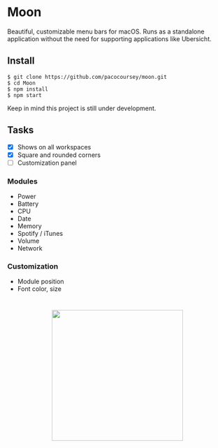 # Moon

Beautiful, customizable menu bars for macOS. Runs as a standalone application without the need for supporting applications like Ubersicht.

## Install

```
$ git clone https://github.com/pacocoursey/moon.git
$ cd Moon
$ npm install
$ npm start
```

Keep in mind this project is still under development.

## Tasks

* [X] Shows on all workspaces
* [X] Square and rounded corners
* [ ] Customization panel

### Modules

- Power
- Battery
- CPU
- Date
- Memory
- Spotify / iTunes
- Volume
- Network

### Customization

- Module position
- Font color, size

#

<p align="center">
  <a href="http://paco.sh"><img src="https://raw.githubusercontent.com/pacocoursey/pacocoursey.github.io/master/footer.png" height="300"></a>
</p>
